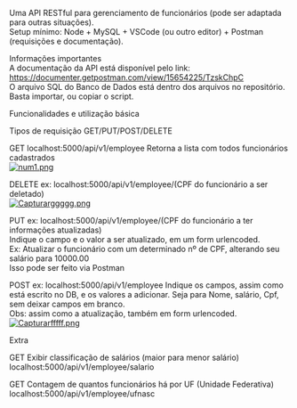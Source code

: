 Uma API RESTful para gerenciamento de funcionários (pode ser adaptada para outras situações). <br>
Setup mínimo: Node + MySQL + VSCode (ou outro editor) + Postman (requisições e documentação).

Informações importantes <br>
A documentação da API está disponível pelo link: https://documenter.getpostman.com/view/15654225/TzskChpC <br>
O arquivo SQL do Banco de Dados está dentro dos arquivos no repositório. Basta importar, ou copiar o script.

Funcionalidades e utilização básica

Tipos de requisição
GET/PUT/POST/DELETE

GET 
localhost:5000/api/v1/employee
Retorna a lista com todos  funcionários cadastrados <br>
[![num1.png](https://i.postimg.cc/bvG4Xntc/num1.png)](https://postimg.cc/jWbMPLcZ)

DELETE
ex: localhost:5000/api/v1/employee/(CPF do funcionário a ser deletado) <br> 
[![Capturarggggg.png](https://i.postimg.cc/MTS5sf0Y/Capturarggggg.png)](https://postimg.cc/p9sKrT69)

PUT
ex: localhost:5000/api/v1/employee/(CPF do funcionário a ter informações atualizadas) <br>
Indique o campo e o valor a ser atualizado, em um form urlencoded. <br> Ex: Atualizar o funcionário com um determinado nº de CPF, alterando seu salário para 10000.00 <br>
Isso pode ser feito via Postman

POST
ex: localhost:5000/api/v1/employee
Indique os campos, assim como está escrito no DB, e os valores a adicionar. Seja para Nome, salário, Cpf, sem deixar campos em branco. <br>
Obs: assim como a atualização, também em form urlencoded. <br>
[![Capturarfffff.png](https://i.postimg.cc/pLS1Bd10/Capturarfffff.png)](https://postimg.cc/9DGpmc2T)


Extra <br>

GET
Exibir classificação de salários (maior para menor salário) <br>
localhost:5000/api/v1/employee/salario <br>

GET
Contagem de quantos funcionários há por UF (Unidade Federativa) <br>
localhost:5000/api/v1/employee/ufnasc


